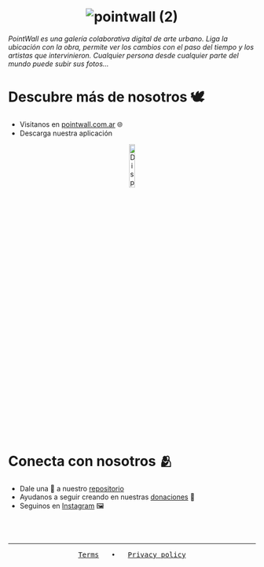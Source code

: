  # <div align="center">![pointwall (2)](https://github.com/PointWall/.github/assets/66481194/606771d9-a74f-47c3-a430-d194ebc4c5f4)</div>
  _PointWall es una galería colaborativa digital de arte urbano. Liga la ubicación con la obra, permite ver los cambios con el paso del tiempo y los artistas que intervinieron. Cualquier persona desde cualquier parte del mundo puede subir sus fotos..._

  # Descubre más de nosotros 🕊️
  - Visitanos en [pointwall.com.ar](https://pointwall.com.ar) 🌐
  - Descarga nuestra aplicación
  <div align="center">
    <a href='https://play.google.com/store/apps/details?id=com.pointwall.pointwall&hl=es&pcampaignid=pcampaignidMKT-Other-global-all-co-prtnr-py-PartBadge-Mar2515-1'>
      <img width="15%" alt='Disponible en Google Play' src='https://play.google.com/intl/en_us/badges/static/images/badges/es_badge_web_generic.png'/>
    </a>
  </div>

# Conecta con nosotros 🫂
- Dale una 🌟 a nuestro [repositorio](https://github.com/PointWall/pointwall)
- Ayudanos a seguir creando en nuestras [donaciones](https://cafecito.app/pointwall) 💸
- Seguinos en [Instagram](https://www.instagram.com/pointwall_oficial) 🖼️
<br />
<br />
<hr />
<div align="center">
  <pre><a href="https://www.pointwall.com.ar/terms">Terms</a>   •   <a href="https://www.pointwall.com.ar/privacy-policy">Privacy policy</a></pre>
</div>

